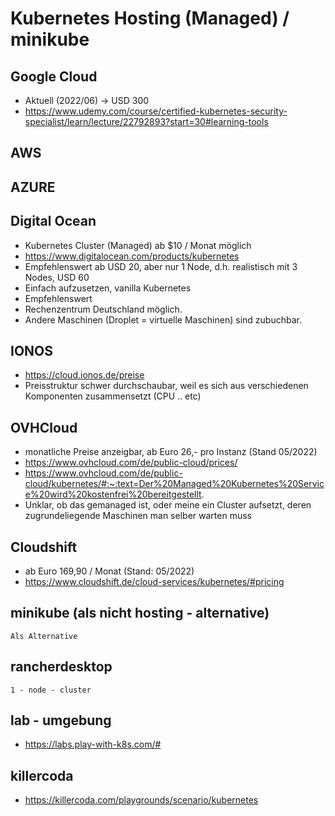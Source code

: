 # Kubernetes Hosting (Managed) / minikube 

## Google Cloud 

  * Aktuell (2022/06) -> USD 300 
  * https://www.udemy.com/course/certified-kubernetes-security-specialist/learn/lecture/22792893?start=30#learning-tools

## AWS 


## AZURE 


## Digital Ocean 

  * Kubernetes Cluster (Managed) ab $10 / Monat möglich 
  * https://www.digitalocean.com/products/kubernetes
  * Empfehlenswert ab USD 20, aber nur 1 Node, d.h. realistisch mit 3 Nodes, USD 60 
  * Einfach aufzusetzen, vanilla Kubernetes 
  * Empfehlenswert 
  * Rechenzentrum Deutschland möglich.
  * Andere Maschinen (Droplet = virtuelle Maschinen) sind zubuchbar.

## IONOS 

  * https://cloud.ionos.de/preise
  * Preisstruktur schwer durchschaubar, weil es sich aus verschiedenen Komponenten zusammensetzt 
    (CPU .. etc) 

## OVHCloud 

  * monatliche Preise anzeigbar, ab Euro 26,- pro Instanz (Stand 05/2022)
  * https://www.ovhcloud.com/de/public-cloud/prices/
  * https://www.ovhcloud.com/de/public-cloud/kubernetes/#:~:text=Der%20Managed%20Kubernetes%20Service%20wird%20kostenfrei%20bereitgestellt.
  * Unklar, ob das gemanaged ist, oder meine ein Cluster aufsetzt, deren zugrundeliegende Maschinen man selber warten muss 

## Cloudshift 

   * ab Euro 169,90 / Monat (Stand: 05/2022) 
   * https://www.cloudshift.de/cloud-services/kubernetes/#pricing


## minikube (als nicht hosting - alternative)

```
Als Alternative 
```

## rancherdesktop 

```
1 - node - cluster
```

## lab - umgebung 

  * https://labs.play-with-k8s.com/#


## killercoda 

  * https://killercoda.com/playgrounds/scenario/kubernetes
